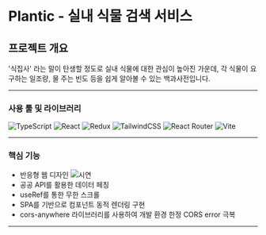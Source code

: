 # Plantic - 실내 식물 검색 서비스

## 프로젝트 개요

'식집사' 라는 말이 탄생할 정도로 실내 식물에 대한 관심이 높아진 가운데, 각 식물이 요구하는 일조량, 물 주는 빈도 등을 쉽게 알아볼 수 있는 백과사전입니다.

---

### 사용 툴 및 라이브러리

![TypeScript](https://img.shields.io/badge/TypeScript-3178C6?style=for-the-badge&logo=typescript&logoColor=white)
![React](https://img.shields.io/badge/React-61DAFB?style=for-the-badge&logo=react&logoColor=white)
![Redux](https://img.shields.io/badge/Redux-764ABC?style=for-the-badge&logo=redux&logoColor=white)
![TailwindCSS](https://img.shields.io/badge/TailwindCSS-06B6D4?style=for-the-badge&logo=tailwindcss&logoColor=white)
![React Router](https://img.shields.io/badge/React_Router_DOM-CA4245?style=for-the-badge&logo=react-router&logoColor=white)
![Vite](https://img.shields.io/badge/Vite-646CFF?style=for-the-badge&logo=vite&logoColor=white)

---

### 핵심 기능

- 반응형 웹 디자인
  ![시연](./public/demo_gif/plantic_반응형.gif)
- 공공 API를 활용한 데이터 페칭
- useRef를 통한 무한 스크롤
- SPA를 기반으로 컴포넌트 동적 렌더링 구현
- cors-anywhere 라이브러리를 사용하여 개발 환경 한정 CORS error 극복


---



